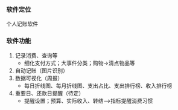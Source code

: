 ### 软件定位
个人记账软件
### 软件功能
1. 记录消费、查询等
	- 细化支付方式；大事件分类；购物->清点物品等
1. 自动记账（图片识别）
2. 数据可视化（周报）
	- 每日折线图、每月折线图、支出占比、支出排行榜、收入排行榜
3. 重要日、还款日提醒（待定）
	- 提醒设置；预算、实际收入、转结—>指标提醒消费习惯

